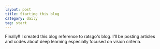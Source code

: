 ```yaml
---
layout: post
title: Starting this blog
category: daily
tag: start
---
```


Finally!! I created this blog reference to ratsgo's blog. I'll be posting articles and codes about deep learning especially focused on vision criteria.
